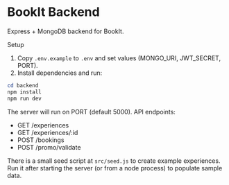 # BookIt Backend

Express + MongoDB backend for BookIt.

Setup

1. Copy `.env.example` to `.env` and set values (MONGO_URI, JWT_SECRET, PORT).
2. Install dependencies and run:

```powershell
cd backend
npm install
npm run dev
```

The server will run on PORT (default 5000). API endpoints:


- GET /experiences
- GET /experiences/:id
- POST /bookings 
- POST /promo/validate

There is a small seed script at `src/seed.js` to create example experiences. Run it after starting the server (or from a node process) to populate sample data.